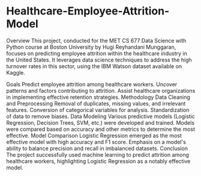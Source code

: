 # Healthcare-Employee-Attrition-Model
Overview
This project, conducted for the MET CS 677 Data Science with Python course at Boston University by Hugi Reyhandani Munggaran, focuses on predicting employee attrition within the healthcare industry in the United States. It leverages data science techniques to address the high turnover rates in this sector, using the IBM Watson dataset available on Kaggle.

Goals
Predict employee attrition among healthcare workers.
Uncover patterns and factors contributing to attrition.
Assist healthcare organizations in implementing effective retention strategies.
Methodology
Data Cleaning and Preprocessing
Removal of duplicates, missing values, and irrelevant features.
Conversion of categorical variables for analysis.
Standardization of data to remove biases.
Data Modeling
Various predictive models (Logistic Regression, Decision Trees, SVM, etc.) were developed and trained.
Models were compared based on accuracy and other metrics to determine the most effective.
Model Comparison
Logistic Regression emerged as the most effective model with high accuracy and F1 score.
Emphasis on a model's ability to balance precision and recall in imbalanced datasets.
Conclusion
The project successfully used machine learning to predict attrition among healthcare workers, highlighting Logistic Regression as a notably effective model.
